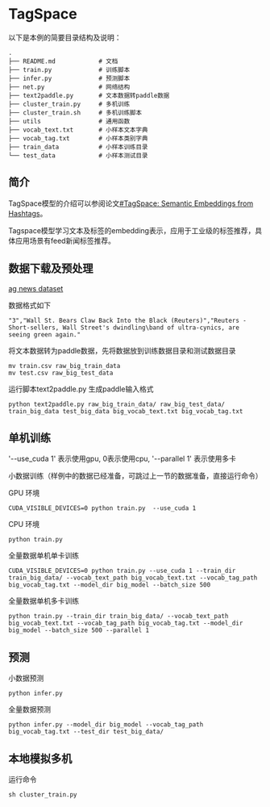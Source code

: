 # TagSpace

以下是本例的简要目录结构及说明：

```text
.
├── README.md            # 文档
├── train.py             # 训练脚本
├── infer.py             # 预测脚本
├── net.py               # 网络结构
├── text2paddle.py       # 文本数据转paddle数据
├── cluster_train.py     # 多机训练
├── cluster_train.sh     # 多机训练脚本
├── utils                # 通用函数
├── vocab_text.txt       # 小样本文本字典
├── vocab_tag.txt        # 小样本类别字典
├── train_data           # 小样本训练目录
└── test_data            # 小样本测试目录

```


## 简介

TagSpace模型的介绍可以参阅论文[#TagSpace: Semantic Embeddings from Hashtags](https://research.fb.com/publications/tagspace-semantic-embeddings-from-hashtags/)。

Tagspace模型学习文本及标签的embedding表示，应用于工业级的标签推荐，具体应用场景有feed新闻标签推荐。


## 数据下载及预处理

[ag news dataset](https://github.com/mhjabreel/CharCNN/tree/master/train_data/ag_news.csv)

数据格式如下

```
"3","Wall St. Bears Claw Back Into the Black (Reuters)","Reuters - Short-sellers, Wall Street's dwindling\band of ultra-cynics, are seeing green again."
```

将文本数据转为paddle数据，先将数据放到训练数据目录和测试数据目录
```
mv train.csv raw_big_train_data
mv test.csv raw_big_test_data
```

运行脚本text2paddle.py 生成paddle输入格式
```
python text2paddle.py raw_big_train_data/ raw_big_test_data/ train_big_data test_big_data big_vocab_text.txt big_vocab_tag.txt
```

## 单机训练
'--use_cuda 1' 表示使用gpu, 0表示使用cpu, '--parallel 1' 表示使用多卡

小数据训练（样例中的数据已经准备，可跳过上一节的数据准备，直接运行命令）

GPU 环境
```
CUDA_VISIBLE_DEVICES=0 python train.py  --use_cuda 1
```
CPU 环境
```
python train.py 
```

全量数据单机单卡训练
```
CUDA_VISIBLE_DEVICES=0 python train.py --use_cuda 1 --train_dir train_big_data/ --vocab_text_path big_vocab_text.txt --vocab_tag_path big_vocab_tag.txt --model_dir big_model --batch_size 500
```
全量数据单机多卡训练

```
python train.py --train_dir train_big_data/ --vocab_text_path big_vocab_text.txt --vocab_tag_path big_vocab_tag.txt --model_dir big_model --batch_size 500 --parallel 1
```

## 预测
小数据预测
```
python infer.py
```

全量数据预测
```
python infer.py --model_dir big_model --vocab_tag_path big_vocab_tag.txt --test_dir test_big_data/
```

## 本地模拟多机
运行命令
```
sh cluster_train.py
```
